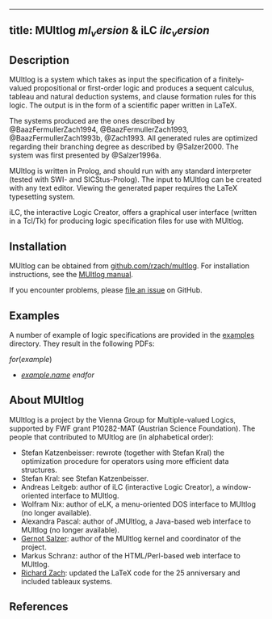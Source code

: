 
---
title: MUltlog $ml_version$ & iLC $ilc_version$
---

## Description

MUltlog is a system which takes as input the specification of a
finitely-valued propositional or first-order logic and produces a
sequent calculus, tableau and natural deduction systems, and clause
formation rules for this logic. The output is in the form of a
scientific paper written in LaTeX.

The systems produced are the ones described by @BaazFermullerZach1994,
@BaazFermullerZach1993, @BaazFermullerZach1993b, @Zach1993. All
generated rules are optimized regarding their branching degree as
described by @Salzer2000. The system was first presented by
@Salzer1996a.

MUltlog is written in Prolog, and should run with any standard
interpreter (tested with SWI- and SICStus-Prolog). The input to
MUltlog can be created with any text editor. Viewing the generated
paper requires the LaTeX typesetting system.

iLC, the interactive Logic Creator, offers a graphical user interface
(written in a Tcl/Tk) for producing logic specification files for use
with MUltlog.

## Installation

MUltlog can be obtained from
[github.com/rzach/multlog](https://github.com/rzach/multlog). For
installation instructions, see the [MUltlog manual](multlog.pdf).

If you encounter problems, please [file an
issue](https://github.com/rzach/multlog/issues) on GitHub.

## Examples

A number of example of logic specifications are provided in the
[examples](https://github.com/rzach/multlog/tree/master/examples)
directory. They result in the following PDFs:

$for(example)$
  - [$example.name$]($example.link$)
$endfor$

## About MUltlog

MUltlog is a project by the Vienna Group for Multiple-valued Logics,
supported by FWF grant P10282-MAT (Austrian Science Foundation). The
people that contributed to MUltlog are (in alphabetical order):

- Stefan Katzenbeisser: rewrote (together with Stefan Kral) the
    optimization procedure for operators using more efficient data
    structures.
- Stefan Kral: see Stefan Katzenbeisser.
- Andreas Leitgeb:
    author of iLC (interactive Logic Creator), a window-oriented
    interface to MUltlog.
- Wolfram Nix: author of eLK, a menu-oriented
    DOS interface to MUltlog (no longer available).
- Alexandra Pascal: author of JMUltlog, a
    Java-based web interface to MUltlog (no longer available).
- [Gernot Salzer](https://www.logic.at/staffpages/salzer): author of the
    MUltlog kernel and coordinator of the project.
- Markus Schranz:
    author of the HTML/Perl-based web interface to MUltlog.
- [Richard Zach](https://richardzach.org):
    updated the LaTeX code for the 25 anniversary and included
    tableaux systems.

## References